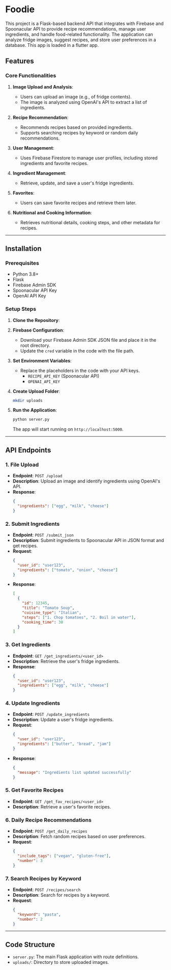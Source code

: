 # Foodie

This project is a Flask-based backend API that integrates with Firebase and Spoonacular API to provide recipe recommendations, manage user ingredients, and handle food-related functionality. The application can analyze fridge images, suggest recipes, and store user preferences in a database. This app is loaded in a flutter app.

## Features

### Core Functionalities

1. **Image Upload and Analysis**:
   - Users can upload an image (e.g., of fridge contents).
   - The image is analyzed using OpenAI's API to extract a list of ingredients.

2. **Recipe Recommendation**:
   - Recommends recipes based on provided ingredients.
   - Supports searching recipes by keyword or random daily recommendations.

3. **User Management**:
   - Uses Firebase Firestore to manage user profiles, including stored ingredients and favorite recipes.

4. **Ingredient Management**:
   - Retrieve, update, and save a user's fridge ingredients.

5. **Favorites**:
   - Users can save favorite recipes and retrieve them later.

6. **Nutritional and Cooking Information**:
   - Retrieves nutritional details, cooking steps, and other metadata for recipes.

---

## Installation

### Prerequisites
- Python 3.8+
- Flask
- Firebase Admin SDK
- Spoonacular API Key
- OpenAI API Key

### Setup Steps

1. **Clone the Repository**:

2. **Firebase Configuration**:
   - Download your Firebase Admin SDK JSON file and place it in the root directory.
   - Update the `cred` variable in the code with the file path.

3. **Set Environment Variables**:
   - Replace the placeholders in the code with your API keys.
     - `RECIPE_API_KEY` (Spoonacular API)
     - `OPENAI_API_KEY`

4. **Create Upload Folder**:
   ```bash
   mkdir uploads
   ```

5. **Run the Application**:
   ```bash
   python server.py
   ```

   The app will start running on `http://localhost:5000`.

---

## API Endpoints

### 1. **File Upload**
   - **Endpoint**: `POST /upload`
   - **Description**: Upload an image and identify ingredients using OpenAI's API.
   - **Response**:
     ```json
     {
       "ingredients": ["egg", "milk", "cheese"]
     }
     ```

### 2. **Submit Ingredients**
   - **Endpoint**: `POST /submit_json`
   - **Description**: Submit ingredients to Spoonacular API in JSON format and get recipes.
   - **Request**:
     ```json
     {
       "user_id": "user123",
       "ingredients": ["tomato", "onion", "cheese"]
     }
     ```
   - **Response**:
     ```json
     [
       {
         "id": 12345,
         "title": "Tomato Soup",
         "cuisine_type": "Italian",
         "steps": ["1. Chop tomatoes", "2. Boil in water"],
         "cooking_time": 30
       }
     ]
     ```

### 3. **Get Ingredients**
   - **Endpoint**: `GET /get_ingredients/<user_id>`
   - **Description**: Retrieve the user's fridge ingredients.
   - **Response**:
     ```json
     {
       "user_id": "user123",
       "ingredients": ["egg", "milk", "cheese"]
     }
     ```

### 4. **Update Ingredients**
   - **Endpoint**: `POST /update_ingredients`
   - **Description**: Update a user's fridge ingredients.
   - **Request**:
     ```json
     {
       "user_id": "user123",
       "ingredients": ["butter", "bread", "jam"]
     }
     ```
   - **Response**:
     ```json
     {
       "message": "Ingredients list updated successfully"
     }
     ```

### 5. **Get Favorite Recipes**
   - **Endpoint**: `GET /get_fav_recipes/<user_id>`
   - **Description**: Retrieve a user's favorite recipes.

### 6. **Daily Recipe Recommendations**
   - **Endpoint**: `POST /get_daily_recipes`
   - **Description**: Fetch random recipes based on user preferences.
   - **Request**:
     ```json
     {
       "include_tags": ["vegan", "gluten-free"],
       "number": 3
     }
     ```

### 7. **Search Recipes by Keyword**
   - **Endpoint**: `POST /recipes/search`
   - **Description**: Search for recipes by a keyword.
   - **Request**:
     ```json
     {
       "keyword": "pasta",
       "number": 2
     }
     ```

---

## Code Structure

- `server.py`: The main Flask application with route definitions.
- `uploads/`: Directory to store uploaded images.

